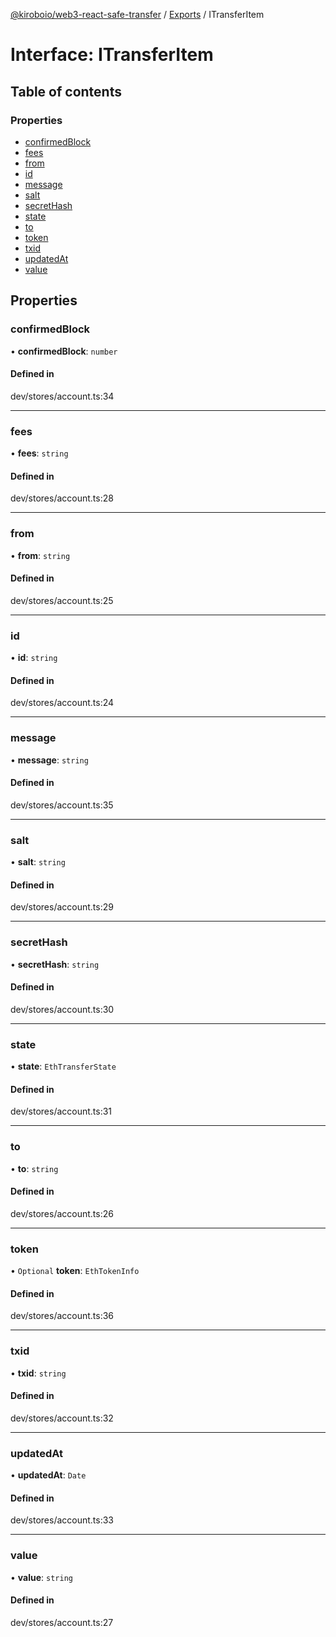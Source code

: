 [@kiroboio/web3-react-safe-transfer](../README.md) / [Exports](../modules.md) / ITransferItem

# Interface: ITransferItem

## Table of contents

### Properties

- [confirmedBlock](ITransferItem.md#confirmedblock)
- [fees](ITransferItem.md#fees)
- [from](ITransferItem.md#from)
- [id](ITransferItem.md#id)
- [message](ITransferItem.md#message)
- [salt](ITransferItem.md#salt)
- [secretHash](ITransferItem.md#secrethash)
- [state](ITransferItem.md#state)
- [to](ITransferItem.md#to)
- [token](ITransferItem.md#token)
- [txid](ITransferItem.md#txid)
- [updatedAt](ITransferItem.md#updatedat)
- [value](ITransferItem.md#value)

## Properties

### confirmedBlock

• **confirmedBlock**: `number`

#### Defined in

dev/stores/account.ts:34

___

### fees

• **fees**: `string`

#### Defined in

dev/stores/account.ts:28

___

### from

• **from**: `string`

#### Defined in

dev/stores/account.ts:25

___

### id

• **id**: `string`

#### Defined in

dev/stores/account.ts:24

___

### message

• **message**: `string`

#### Defined in

dev/stores/account.ts:35

___

### salt

• **salt**: `string`

#### Defined in

dev/stores/account.ts:29

___

### secretHash

• **secretHash**: `string`

#### Defined in

dev/stores/account.ts:30

___

### state

• **state**: `EthTransferState`

#### Defined in

dev/stores/account.ts:31

___

### to

• **to**: `string`

#### Defined in

dev/stores/account.ts:26

___

### token

• `Optional` **token**: `EthTokenInfo`

#### Defined in

dev/stores/account.ts:36

___

### txid

• **txid**: `string`

#### Defined in

dev/stores/account.ts:32

___

### updatedAt

• **updatedAt**: `Date`

#### Defined in

dev/stores/account.ts:33

___

### value

• **value**: `string`

#### Defined in

dev/stores/account.ts:27
